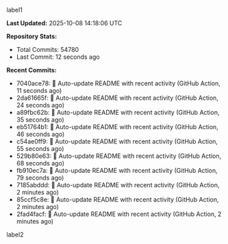 
label1 
<!-- ACTIVITY_START -->
**Last Updated:** 2025-10-08 14:18:06 UTC

**Repository Stats:**
- Total Commits: 54780
- Last Commit: 12 seconds ago

**Recent Commits:**
- 7040ace78: 🤖 Auto-update README with recent activity (GitHub Action, 11 seconds ago)
- 2da61665f: 🤖 Auto-update README with recent activity (GitHub Action, 24 seconds ago)
- a89fbc62b: 🤖 Auto-update README with recent activity (GitHub Action, 35 seconds ago)
- eb51764b1: 🤖 Auto-update README with recent activity (GitHub Action, 46 seconds ago)
- c54ae0ff9: 🤖 Auto-update README with recent activity (GitHub Action, 55 seconds ago)
- 529b80e63: 🤖 Auto-update README with recent activity (GitHub Action, 68 seconds ago)
- fb910ec7a: 🤖 Auto-update README with recent activity (GitHub Action, 79 seconds ago)
- 7185abddd: 🤖 Auto-update README with recent activity (GitHub Action, 2 minutes ago)
- 85ccf5c8e: 🤖 Auto-update README with recent activity (GitHub Action, 2 minutes ago)
- 2fad4facf: 🤖 Auto-update README with recent activity (GitHub Action, 2 minutes ago)
<!-- ACTIVITY_END -->

label2
